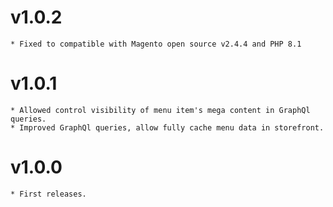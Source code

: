 v1.0.2
======
    * Fixed to compatible with Magento open source v2.4.4 and PHP 8.1 
    
v1.0.1
======
    * Allowed control visibility of menu item's mega content in GraphQl queries. 
    * Improved GraphQl queries, allow fully cache menu data in storefront.
   
v1.0.0
======
    * First releases.
